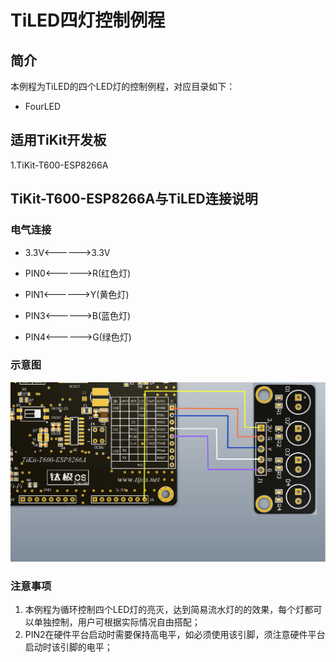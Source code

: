 # TiLED四灯控制例程

## 简介

本例程为TiLED的四个LED灯的控制例程，对应目录如下：

- FourLED

## 适用TiKit开发板 

1.TiKit-T600-ESP8266A

## TiKit-T600-ESP8266A与TiLED连接说明

### 电气连接

- 3.3V<------>3.3V

- PIN0<------>R(红色灯)

- PIN1<------>Y(黄色灯)

- PIN3<------>B(蓝色灯)

- PIN4<------>G(绿色灯)

### 示意图

![TiLED四灯控制例程](.\Picture\TiLED四灯控制例程.jpg)

### 注意事项

1. 本例程为循环控制四个LED灯的亮灭，达到简易流水灯的的效果，每个灯都可以单独控制，用户可根据实际情况自由搭配；
2. PIN2在硬件平台启动时需要保持高电平，如必须使用该引脚，须注意硬件平台启动时该引脚的电平；